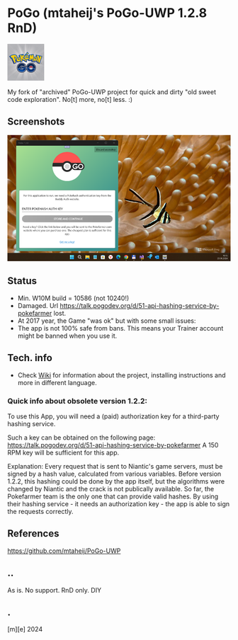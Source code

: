 # PoGo (mtaheij's PoGo-UWP 1.2.8 RnD)
![W11](Images/logo.png)

My fork of "archived" PoGo-UWP project for quick and dirty "old sweet code exploration". No[t] more, no[t] less. :)

## Screenshots
![W11](Images/shot01.png)

## Status
- Min. W10M build = 10586 (not 10240!)
- Damaged. Url https://talk.pogodev.org/d/51-api-hashing-service-by-pokefarmer lost. 
- At 2017 year, the Game "was ok" but with some small issues:
- The app is not 100% safe from bans. This means your Trainer account might be banned when you use it. 


## Tech. info
- Check [Wiki](https://github.com/mtaheij/PoGo-UWP/wiki) for information about the project, installing instructions and more in different language.

### Quick info about obsolete version 1.2.2:

To use this App, you will need a (paid) authorization key for a third-party hashing service.

Such a key can be obtained on the following page: https://talk.pogodev.org/d/51-api-hashing-service-by-pokefarmer
A 150 RPM key will be sufficient for this app.

Explanation: Every request that is sent to Niantic's game servers, must be signed by a hash value, calculated from various variables.
Before version 1.2.2, this hashing could be done by the app itself, but the algorithms were changed by Niantic and the crack is not publically available.
So far, the Pokefarmer team is the only one that can provide valid hashes. By using their hashing service - it needs an authorization key - the app is able to sign the requests correctly.


## References
https://github.com/mtaheij/PoGo-UWP

## ..
As is. No support. RnD only. DIY

## .
[m][e] 2024